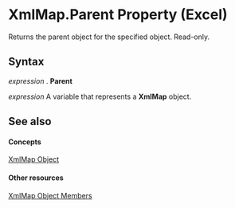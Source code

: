 
# XmlMap.Parent Property (Excel)

Returns the parent object for the specified object. Read-only.


## Syntax

 _expression_ . **Parent**

 _expression_ A variable that represents a **XmlMap** object.


## See also


#### Concepts


[XmlMap Object](39b0823f-0068-d8df-e4e1-ca62b55d58f5.md)
#### Other resources


[XmlMap Object Members](b6654149-ac1b-d570-0722-b49bf58f2a53.md)
